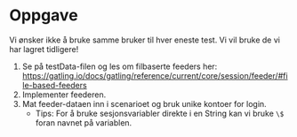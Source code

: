 Oppgave  
===============================================
Vi ønsker ikke å bruke samme bruker til hver eneste test. Vi vil bruke de vi har lagret tidligere!
1. Se på testData-filen og les om filbaserte feeders her: https://gatling.io/docs/gatling/reference/current/core/session/feeder/#file-based-feeders
2. Implementer feederen.
3. Mat feeder-dataen inn i scenarioet og bruk unike kontoer for login.
   - Tips: For å bruke sesjonsvariabler direkte i en String kan vi bruke `\$` foran navnet på variablen.